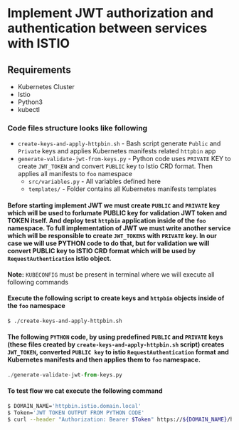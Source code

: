 # Implement JWT authorization and authentication between services with ISTIO

## Requirements

* Kubernetes Cluster 
* Istio 
* Python3
* kubectl

### Code files structure looks like following

* `create-keys-and-apply-httpbin.sh` - Bash script generate `Public` and `Private` keys and applies Kubernetes manifests related `httpbin` app
* `generate-validate-jwt-from-keys.py` - Python code uses `PRIVATE` KEY to create `JWT_TOKEN` and convert `PUBLIC` key to Istio CRD format. Then applies all manifests to `foo` namespace
  * `src/variables.py` - All variables defined here
  * `templates/` - Folder contains all Kubernetes manifests templates

#### Before starting implement JWT we must create `PUBLIC` and `PRIVATE` key which will be used to forlumate PUBLIC key for validation JWT token and TOKEN itself. And deploy test `httpbin` application inside of the `foo` namespace. To full implementation of JWT we must write another service which will be responsible to create `JWT_TOKENS` with `PRIVATE` key. In our case we will use PYTHON code to do that, but for validation we will convert PUBLIC key to ISTIO CRD format which will be used by `RequestAuthentication` istio object. 

**Note:** `KUBECONFIG` must be present in terminal where we will execute all following commands

#### Execute the following script to create keys and `httpbin` objects inside of the `foo` namespace

```bash
$ ./create-keys-and-apply-httpbin.sh
```

#### The following `PYTHON` code, by using predefined `PUBLIC` and `PRIVATE` keys (these files created by `create-keys-and-apply-httpbin.sh` script) creates `JWT_TOKEN`, converted `PUBLIC key` to istio `RequestAuthentication` format and Kubernetes manifests and then applies them to `foo` namespace.

```python
./generate-validate-jwt-from-keys.py
```

#### To test flow we cat execute the following command

```bash
$ DOMAIN_NAME='httpbin.istio.domain.local'
$ Token='JWT TOKEN OUTPUT FROM PYTHON CODE'
$ curl --header "Authorization: Bearer $Token" https://${DOMAIN_NAME}/headers -s -o /dev/null -w "%{http_code}\n"
```
